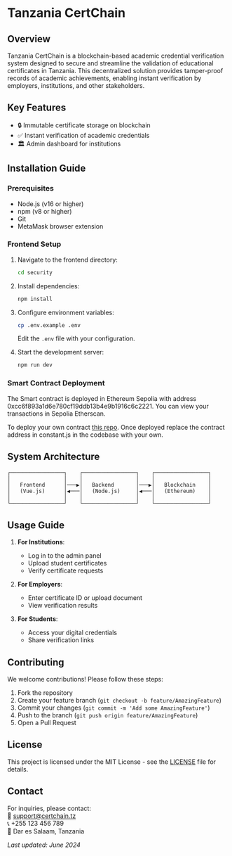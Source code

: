 # Tanzania CertChain

## Overview
Tanzania CertChain is a blockchain-based academic credential verification system designed to secure and streamline the validation of educational certificates in Tanzania. This decentralized solution provides tamper-proof records of academic achievements, enabling instant verification by employers, institutions, and other stakeholders.

## Key Features
- 🔒 Immutable certificate storage on blockchain
- ✅ Instant verification of academic credentials
- 🏛️ Admin dashboard for institutions


## Installation Guide

### Prerequisites
- Node.js (v16 or higher)
- npm (v8 or higher)
- Git
- MetaMask browser extension

### Frontend Setup
1. Navigate to the frontend directory:
   ```bash
   cd security
   ```

2. Install dependencies:
   ```bash
   npm install
   ```

3. Configure environment variables:
   ```bash
   cp .env.example .env
   ```
   Edit the `.env` file with your configuration.

4. Start the development server:
   ```bash
   npm run dev
   ```

### Smart Contract Deployment
The Smart contract is deployed in Ethereum Sepolia with address 0xcc6f893a1d6e780cf19ddb13b4e9b1916c6c2221. You can view your transactions in Sepolia Etherscan.

To deploy your own contract [this repo](). Once deployed replace the contract address in constant.js in the codebase with your own.

## System Architecture
```
┌─────────────────┐    ┌─────────────────┐    ┌─────────────────┐
│                 │    │                 │    │                 │
│   Frontend      │───▶│   Backend       │───▶│   Blockchain    │
│   (Vue.js)      │◀───│   (Node.js)     │◀───│   (Ethereum)    │
│                 │    │                 │    │                 │
└─────────────────┘    └─────────────────┘    └─────────────────┘
```

## Usage Guide
1. **For Institutions**:
   - Log in to the admin panel
   - Upload student certificates
   - Verify certificate requests

2. **For Employers**:
   - Enter certificate ID or upload document
   - View verification results

3. **For Students**:
   - Access your digital credentials
   - Share verification links

## Contributing
We welcome contributions! Please follow these steps:
1. Fork the repository
2. Create your feature branch (`git checkout -b feature/AmazingFeature`)
3. Commit your changes (`git commit -m 'Add some AmazingFeature'`)
4. Push to the branch (`git push origin feature/AmazingFeature`)
5. Open a Pull Request

## License
This project is licensed under the MIT License - see the [LICENSE](LICENSE) file for details.

## Contact
For inquiries, please contact:  
📧 support@certchain.tz  
📞 +255 123 456 789  
📍 Dar es Salaam, Tanzania  

*Last updated: June 2024*